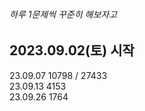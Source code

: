 <h6>하루 1문제씩 꾸준히 해보자고</h6>
<h2>2023.09.02(토) 시작</h2>
23.09.07 10798 / 27433 <br>
23.09.13 4153 <br>
23.09.26 1764 <br>
